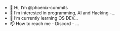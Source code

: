 - 👋 Hi, I’m @phoenix-commits
- 👀 I’m interested in programming, AI and Hacking
-...
- 🌱 I’m currently learning OS DEV...
- 📫 How to reach me - Discord - ...

<!---
phoenix-commits/phoenix-commits is a ✨ special ✨ repository because its `README.md` (this file) appears on your GitHub profile.
You can click the Preview link to take a look at your changes.
--->

